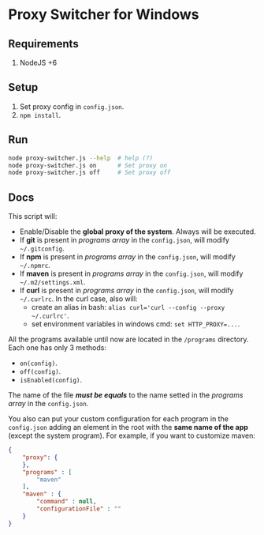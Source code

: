 # Proxy Switcher for Windows
## Requirements
1. NodeJS +6

## Setup
1. Set proxy config in `config.json`.
2. `npm install`.

## Run
```bash
node proxy-switcher.js --help  # help (?)
node proxy-switcher.js on      # Set proxy on
node proxy-switcher.js off     # Set proxy off
```

## Docs
This script will:
- Enable/Disable the **global proxy of the system**. Always will be executed.
- If **git** is present in *programs array* in the `config.json`, will modify `~/.gitconfig`.
- If **npm** is present in *programs array* in the `config.json`, will modify `~/.npmrc`.
- If **maven** is present in *programs array* in the `config.json`, will modify `~/.m2/settings.xml`.
- If **curl** is present in *programs array* in the `config.json`, will modify `~/.curlrc`. In the curl case, also will:
    - create an alias in bash: `alias curl='curl --config --proxy ~/.curlrc'`.
    - set environment variables in windows cmd: `set HTTP_PROXY=...`.

All the programs available until now are located in the `/programs` directory. Each one has only 3 methods:
- `on(config)`.
- `off(config)`.
- `isEnabled(config)`.

The name of the file ***must be equals*** to the name setted in the *programs array* in the `config.json`.

You also can put your custom configuration for each program in the `config.json` adding an element in the root with the **same name of the app** (except the system program). For example, if you want to customize maven:

```json
{
    "proxy": {
    },
    "programs" : [
        "maven"
    ],
    "maven" : {
        "command" : null,
        "configurationFile" : ""
    }
}
```